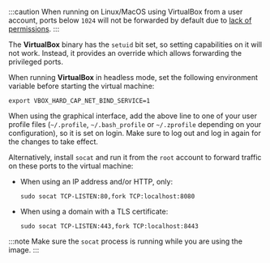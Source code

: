 :::caution
When running on Linux/MacOS using VirtualBox from a user account, ports below `1024` will not be forwarded by default
due to [lack of permissions][vbox-nat-limitations].
:::

The **VirtualBox** binary has the `setuid` bit set, so setting capabilities on it will not work. Instead, it provides an
override which allows forwarding the privileged ports.

When running **VirtualBox** in headless mode, set the following environment variable before starting the virtual machine:

```shell
export VBOX_HARD_CAP_NET_BIND_SERVICE=1
```

When using the graphical interface, add the above line to one of your user profile files (`~/.profile`,
`~/.bash_profile` or `~/.zprofile` depending on your configuration), so it is set on login. Make sure to log out and log
in again for the changes to take effect.

Alternatively, install `socat` and run it from the `root` account to forward traffic on these ports to the virtual
machine:

- When using an IP address and/or HTTP, only:

  ```shell
  sudo socat TCP-LISTEN:80,fork TCP:localhost:8080
  ```

- When using a domain with a TLS certificate:

  ```shell
  sudo socat TCP-LISTEN:443,fork TCP:localhost:8443
  ```

:::note
Make sure the `socat` process is running while you are using the image.
:::

[vbox-nat-limitations]: https://www.virtualbox.org/manual/ch06.html#nat-limitations
